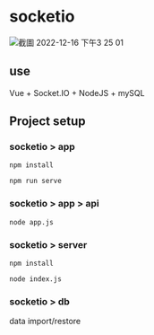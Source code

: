 # socketio

![截圖 2022-12-16 下午3 25 01](https://user-images.githubusercontent.com/58197444/208048450-b855cf10-314e-47e1-bec9-576357c47550.png)


## use
Vue + Socket.IO + NodeJS + mySQL 

## Project setup
### socketio > app
```
npm install
```
```
npm run serve
```

### socketio > app > api
```
node app.js
```

### socketio > server
```
npm install
```
```
node index.js
```

### socketio > db
data import/restore

